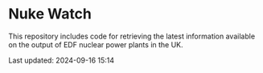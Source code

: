 # Nuke Watch

This repository includes code for retrieving the latest information available on the output of EDF nuclear power plants in the UK.

Last updated: 2024-09-16 15:14